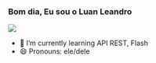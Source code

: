 ### Bom dia, Eu sou o Luan Leandro


<div>
  <a href="luan.barbosacruz@gmail.com"><img src="https://img.shields.io/badge/Gmail-D14836?style=for-the-badge&logo=gmail&logoColor=white" target ="_blank"><a/>
    
- 🌱 I’m currently learning API REST, Flash
- 😄 Pronouns: ele/dele
